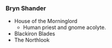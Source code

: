 
### Bryn Shander
* House of the Morninglord
	* Human priest and gnome acolyte.
* Blackiron Blades
* The Northlook
